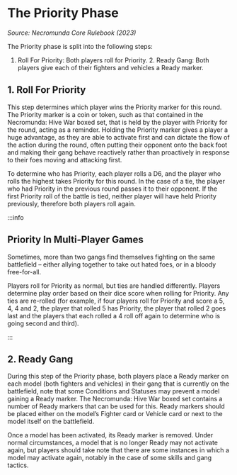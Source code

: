 # The Priority Phase

_Source: Necromunda Core Rulebook (2023)_

The Priority phase is split into the following steps:

1. Roll For Priority: Both players roll for Priority. 2. Ready Gang: Both players give each of their
   fighters and vehicles a Ready marker.

## 1. Roll For Priority

This step determines which player wins the Priority
marker for this round. The Priority marker is a coin or
token, such as that contained in the Necromunda: Hive
War boxed set, that is held by the player with Priority
for the round, acting as a reminder. Holding the Priority
marker gives a player a huge advantage, as they are
able to activate first and can dictate the flow of the
action during the round, often putting their opponent
onto the back foot and making their gang behave
reactively rather than proactively in response to their
foes moving and attacking first.

To determine who has Priority, each player rolls
a D6, and the player who rolls the highest takes
Priority for this round. In the case of a tie, the player
who had Priority in the previous round passes it to
their opponent. If the first Priority roll of the battle is
tied, neither player will have held Priority previously, therefore both players roll again.

:::info

## Priority In Multi-Player Games

Sometimes, more than two gangs find themselves
fighting on the same battlefield – either allying
together to take out hated foes, or in a bloody
free-for-all.

Players roll for Priority as normal, but ties are
handled differently. Players determine play order
based on their dice score when rolling for Priority. Any ties are re-rolled (for example, if four players
roll for Priority and score a 5, 4, 4 and 2, the player
that rolled 5 has Priority, the player that rolled 2
goes last and the players that each rolled a 4 roll
off again to determine who is going second and
third).

:::

## 2. Ready Gang
During this step of the Priority phase, both players
place a Ready marker on each model (both fighters
and vehicles) in their gang that is currently on the
battlefield, note that some Conditions and Statuses
may prevent a model gaining a Ready marker. The
Necromunda: Hive War boxed set contains a number
of Ready markers that can be used for this. Ready
markers should be placed either on the model’s
Fighter card or Vehicle card or next to the model itself
on the battlefield. 

Once a model has been activated, its Ready marker is
removed. Under normal circumstances, a model that
is no longer Ready may not activate again, but players
should take note that there are some instances in
which a model may activate again, notably in the
case of some skills and gang tactics.